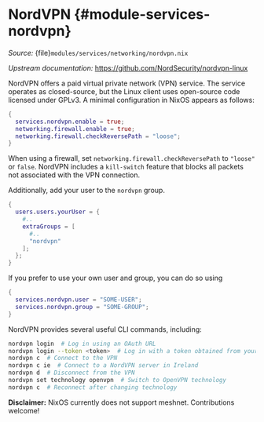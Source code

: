 # NordVPN {#module-services-nordvpn}

*Source:* {file}`modules/services/networking/nordvpn.nix`

*Upstream documentation:* <https://github.com/NordSecurity/nordvpn-linux>

NordVPN offers a paid virtual private network (VPN) service.
The service operates as closed-source,
but the Linux client uses open-source code licensed under GPLv3.
A minimal configuration in NixOS appears as follows:

```nix
{
  services.nordvpn.enable = true;
  networking.firewall.enable = true;
  networking.firewall.checkReversePath = "loose";
}
```

When using a firewall, set `networking.firewall.checkReversePath` to `"loose"` or `false`.
NordVPN includes a `kill-switch` feature that blocks all packets not associated with the VPN connection.

Additionally, add your user to the `nordvpn` group.

```nix
{
  users.users.yourUser = {
    #..
    extraGroups = [
      #..
      "nordvpn"
    ];
  };
}
```

If you prefer to use your own user and group, you can do so using

```nix
{
  services.nordvpn.user = "SOME-USER";
  services.nordvpn.group = "SOME-GROUP";
}
```

NordVPN provides several useful CLI commands, including:

```bash
nordvpn login  # Log in using an OAuth URL
nordvpn login --token <token>  # Log in with a token obtained from your NordVPN account
nordvpn c  # Connect to the VPN
nordvpn c ie  # Connect to a NordVPN server in Ireland
nordvpn d  # Disconnect from the VPN
nordvpn set technology openvpn  # Switch to OpenVPN technology
nordvpn c  # Reconnect after changing technology
```

**Disclaimer:** NixOS currently does not support meshnet.
Contributions welcome!
